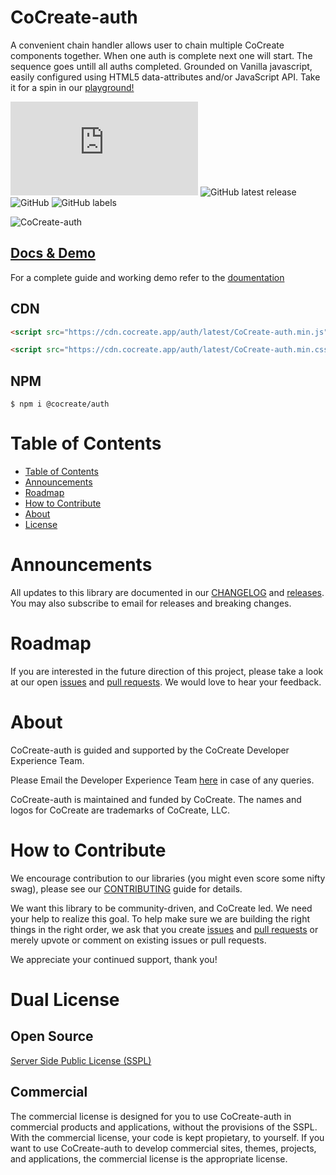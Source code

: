 # CoCreate-auth

A convenient chain handler allows user to chain multiple CoCreate components together. When one auth is complete next one will start. The sequence goes untill all auths completed. Grounded on Vanilla javascript, easily configured using HTML5 data-attributes and/or JavaScript API. Take it for a spin in our [playground!](https://cocreate.app/docs/auth)

![GitHub file size in bytes](https://img.shields.io/github/size/CoCreate-app/CoCreate-auth/dist/CoCreate-auth.min.js?label=minified%20size&style=for-the-badge)
![GitHub latest release](https://img.shields.io/github/v/release/CoCreate-app/CoCreate-auth?style=for-the-badge)
![GitHub](https://img.shields.io/github/license/CoCreate-app/CoCreate-auth?style=for-the-badge)
![GitHub labels](https://img.shields.io/github/labels/CoCreate-app/CoCreate-auth/help%20wanted?style=for-the-badge)

![CoCreate-auth](https://cdn.cocreate.app/docs/CoCreate-auth.gif)

## [Docs & Demo](https://cocreate.app/docs/auth)

For a complete guide and working demo refer to the [doumentation](https://cocreate.app/docs/auth)

## CDN

```html
<script src="https://cdn.cocreate.app/auth/latest/CoCreate-auth.min.js"></script>
```

```html
<script src="https://cdn.cocreate.app/auth/latest/CoCreate-auth.min.css"></script>
```

## NPM

```shell
$ npm i @cocreate/auth
```

# Table of Contents

- [Table of Contents](#table-of-contents)
- [Announcements](#announcements)
- [Roadmap](#roadmap)
- [How to Contribute](#how-to-contribute)
- [About](#about)
- [License](#license)

<a name="announcements"></a>

# Announcements

All updates to this library are documented in our [CHANGELOG](https://github.com/CoCreate-app/CoCreate-auth/blob/master/CHANGELOG.md) and [releases](https://github.com/CoCreate-app/CoCreate-auth/releases). You may also subscribe to email for releases and breaking changes.

<a name="roadmap"></a>

# Roadmap

If you are interested in the future direction of this project, please take a look at our open [issues](https://github.com/CoCreate-app/CoCreate-auth/issues) and [pull requests](https://github.com/CoCreate-app/CoCreate-auth/pulls). We would love to hear your feedback.

<a name="about"></a>

# About

CoCreate-auth is guided and supported by the CoCreate Developer Experience Team.

Please Email the Developer Experience Team [here](mailto:develop@cocreate.app) in case of any queries.

CoCreate-auth is maintained and funded by CoCreate. The names and logos for CoCreate are trademarks of CoCreate, LLC.

<a name="contribute"></a>

# How to Contribute

We encourage contribution to our libraries (you might even score some nifty swag), please see our [CONTRIBUTING](https://github.com/CoCreate-app/CoCreate-auth/blob/master/CONTRIBUTING.md) guide for details.

We want this library to be community-driven, and CoCreate led. We need your help to realize this goal. To help make sure we are building the right things in the right order, we ask that you create [issues](https://github.com/CoCreate-app/CoCreate-auth/issues) and [pull requests](https://github.com/CoCreate-app/CoCreate-auth/pulls) or merely upvote or comment on existing issues or pull requests.

We appreciate your continued support, thank you!

# Dual License
## Open Source
[Server Side Public License (SSPL)](https://github.com/CoCreate-app/CoCreate-auth/blob/master/LICENSE)

## Commercial
The commercial license is designed for you to use CoCreate-auth in commercial 
products and applications, without the provisions of the SSPL. With the 
commercial license, your code is kept propietary, to yourself. If you 
want to use CoCreate-auth to develop commercial sites, themes, projects, and 
applications, the commercial license is the appropriate license.
